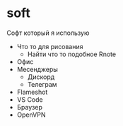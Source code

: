 # soft
Софт который я использую
- Что то для рисования
  - Найти что то подобное Rnote
- Офис
- Месенджеры
  - Дискорд
  - Телеграм
- Flameshot
- VS Code
- Браузер
- OpenVPN

